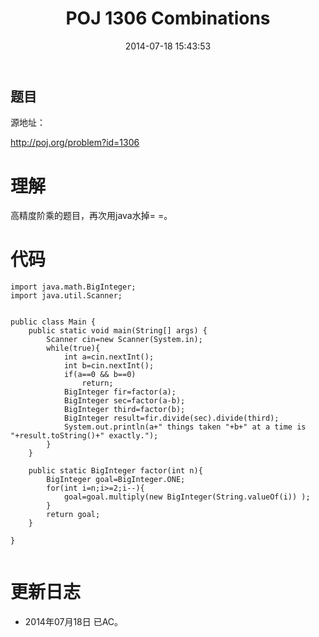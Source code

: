 ﻿---
layout: post
title: POJ 1306 Combinations
date: 2014-07-18 15:43:53
categories: Exercise
toc: true
---
## 题目
源地址：

http://poj.org/problem?id=1306

# 理解
高精度阶乘的题目，再次用java水掉= =。

<!-- more -->

# 代码

```
import java.math.BigInteger;
import java.util.Scanner;


public class Main {
    public static void main(String[] args) {
        Scanner cin=new Scanner(System.in);
        while(true){
            int a=cin.nextInt();
            int b=cin.nextInt();
            if(a==0 && b==0)
                return;
            BigInteger fir=factor(a);
            BigInteger sec=factor(a-b);
            BigInteger third=factor(b);
            BigInteger result=fir.divide(sec).divide(third);
            System.out.println(a+" things taken "+b+" at a time is "+result.toString()+" exactly.");
        }
    }

    public static BigInteger factor(int n){
        BigInteger goal=BigInteger.ONE;
        for(int i=n;i>=2;i--){
            goal=goal.multiply(new BigInteger(String.valueOf(i)) );
        }
        return goal;
    }

}


```

# 更新日志
- 2014年07月18日 已AC。